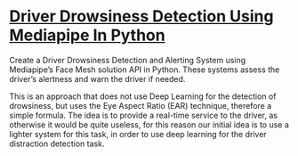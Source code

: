 # [Driver Drowsiness Detection Using Mediapipe In Python](https://learnopencv.com/driver-drowsiness-detection-using-mediapipe-in-python/)

Create a Driver Drowsiness Detection and Alerting System using Mediapipe’s Face Mesh solution API in Python. These systems assess the driver’s alertness and warn the driver if needed.

This is an approach that does not use Deep Learning for the detection of drowsiness, but uses the Eye Aspect Ratio (EAR) technique, therefore a simple formula. The idea is to provide a real-time service to the driver, as otherwise it would be quite useless, for this reason our initial idea is to use a lighter system for this task, in order to use deep learning for the driver distraction detection task.

